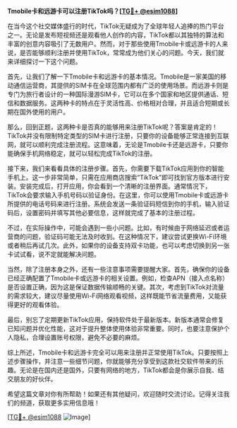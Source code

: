 **Tmobile卡和远游卡可以注册TikTok吗？[[TG💪+ @esim1088](https://t.me/s/esim1088)]**

在当今这个社交媒体盛行的时代，TikTok无疑成为了全球年轻人追捧的热门平台之一。无论是发布短视频还是观看他人创作的内容，TikTok都以其独特的算法和丰富的创意内容吸引了无数用户。然而，对于那些使用Tmobile卡或远游卡的人来说，是否能够顺利注册并使用TikTok，常常成为他们关心的问题。今天，我们就来详细探讨一下这个问题。

首先，让我们了解一下Tmobile卡和远游卡的基本情况。Tmobile是一家美国的移动通信运营商，其提供的SIM卡在全球范围内都有广泛的使用场景。而远游卡则是专门为旅行者设计的一种国际漫游SIM卡，它可以在多个国家和地区提供通话、短信和数据服务。这两种卡的特点在于灵活性高、价格相对合理，并且适合短期或长期在国外使用的用户。

那么，回到正题，这两种卡是否真的能够用来注册TikTok呢？答案是肯定的！TikTok并没有限制特定类型的SIM卡进行注册，只要你的设备能够正常连接到互联网，就可以顺利完成注册流程。这意味着，无论是Tmobile卡还是远游卡，只要你能确保手机网络稳定，就可以轻松完成TikTok的注册。

接下来，我们来看看具体的注册步骤。首先，你需要下载TikTok应用到你的智能手机上。这一步非常简单，只需在应用商店搜索“TikTok”即可找到官方版本进行安装。安装完成后，打开应用，你会看到一个清晰的注册界面。通常情况下，TikTok会要求输入手机号码以验证身份。在这里，你可以使用Tmobile卡或远游卡所提供的电话号码来进行注册。系统会发送一条验证码短信到你的手机，输入验证码后，设置密码并填写其他必要信息，这样就完成了基本的注册过程。

不过，在实际操作中，可能会遇到一些小问题。比如，有时候由于网络延迟或者运营商的问题，验证码可能无法及时收到。在这种情况下，建议尝试更换Wi-Fi环境或者稍后再试几次。此外，如果你的设备支持双卡功能，也可以考虑切换到另一张卡试试看，说不定就能解决问题。

当然，除了注册本身之外，还有一些注意事项需要提醒大家。首先，确保你的设备已经正确配置了Tmobile卡或远游卡的相关设置。例如，检查APN（接入点名称）是否设置正确，因为这是保证数据传输顺畅的关键。其次，考虑到TikTok对流量的需求较大，建议尽量使用Wi-Fi网络观看视频，这样既能节省流量费用，又能获得更好的观看体验。

最后，别忘了定期更新TikTok应用，保持软件处于最新版本。新版本通常会修复已知问题并优化性能，这对于提升整体使用体验非常重要。同时，也要注意保护个人隐私，合理设置账号权限，避免不必要的麻烦。

综上所述，Tmobile卡和远游卡完全可以用来注册并正常使用TikTok。只要按照上述步骤操作，并注意一些细节问题，你就能够充分享受到这款社交软件带来的乐趣。无论是在国内还是国外，只要有网络的地方，TikTok都会是你展示自我、结交朋友的好伙伴。

希望这篇文章对你有所帮助！如果还有其他疑问，欢迎随时交流讨论。记得关注我们的频道，获取更多实用信息哦！

[[TG💪+ @esim1088](https://t.me/s/esim1088) ![Image](https://i.postimg.cc/4NQfJmqS/Snipaste-2025-05-13-00-14-12.png)]